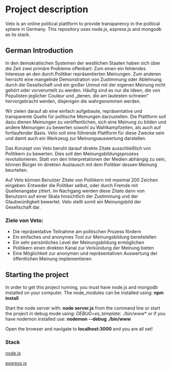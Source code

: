 # Project description
Veto is an online political plattform to provide transparency in the political sphere in Germany.
This repository uses node.js, espress.js and mongodb as its stack.

## German Introduction

In den demokratischen Systemen der westlichen Staaten haben sich über die Zeit zwei primäre Probleme offenbart: Zum einen ein fehlendes Interesse an den durch Politiker repräsentierten Meinungen. Zum anderen herrscht eine mangelnde Demonstration von Zustimmung oder Ablehnung durch die Gesellschaft und ein großer Unmut mit der eigenen Meinung nicht gehört oder vorverurteilt zu werden. Häufig sind es nur die Ideen, die von Populisten jeglicher Couleur und „denen, die am lautesten schreien“ hervorgebracht werden, diejenigen die wahrgenommen werden.

Wir zielen darauf ab eine einfach aufgebaute, repräsentative und transparente Quelle für politische Meinungen darzustellen. Die Plattform soll dazu dienen Meinungen zu veröffentlichen, sich eine Meinung zu bilden und andere Meinungen zu bewerten sowohl zu Wahlkampfzeiten, als auch auf fortlaufender Basis. Veto soll eine führende Plattform für diese Zwecke sein und damit auch ein Werkzeug zur Meinungsauswertung darstellen.

Das Konzept von Veto beruht darauf direkte Zitate ausschließlich von Politikern zu bewerten. Dies soll den Meinungsbildungsprozess revolutionieren. Statt von den Interpretationen der Medien abhängig zu sein, können Bürger im direkten Austausch mit dem Politiker dessen Meinung beurteilen.

Auf Veto können Benutzer Zitate von Politikern mit maximal 200 Zeichen eingeben: Entweder die Politiker selbst, oder durch Fremde mit Quellenangabe zitiert. Im Nachgang werden diese Zitate dann von Benutzern auf einer Skala hinsichtlich der Zustimmung und der Glaubwürdigkeit bewertet. Veto stellt somit ein Meinungsbild der Gesellschaft dar.

### Ziele von Veto:
- Die repräsentative Teilnahme am politischen Prozess fördern
- Ein einfaches und anonymes Tool zur Meinungsbildung bereitstellen
- Ein sehr persönliches Level der Meinungsbildung ermöglichen
- Politikern einen direkten Kanal zur Verkündung der Meinung bieten
- Eine Möglichkeit zur anonymen und repräsentativen Auswertung der öffentlichen Meinung implementieren

## Starting the project

In order to get this project running, you must have node.js and mongodb installed on your computer.
The node_modules can be installed using: **npm install**

Start the node server with: **node server.js** from the command line or start the project in debug mode using: **DEBUG=es_template:* ./bin/www** or if you have nodemon installed use: **nodemon --debug ./bin/www**

Open the browser and navigate to **localhost:3000** and you are all set!

### Stack

[node.js](http://nodejs.org/)

[express.js](http://expressjs.com)

